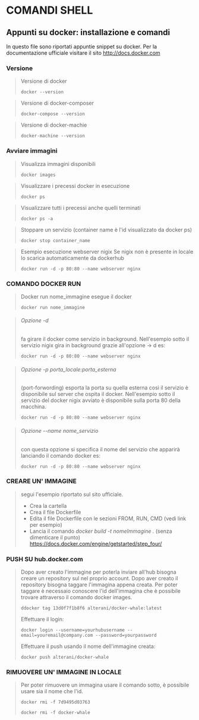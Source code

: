 
COMANDI SHELL
=============

Appunti su docker: installazione e comandi
------------------------------------------
In questo file sono riportati appuntie snippet su docker.
Per la documentazione ufficiale visitare il sito http://docs.docker.com



### Versione

> Versione di docker
> <PRE><CODE>docker --version</CODE></PRE> 

> Versione di docker-composer
> <PRE><CODE>docker-compose --version</CODE></PRE>  

> Versione di docker-machie	
> <PRE><CODE>docker-machine --version</CODE></PRE>


### Avviare immagini

> Visualizza immagini disponibili
> <PRE><CODE>docker images</CODE></PRE> 

> Visualizzare i precessi docker in esecuzione
> <PRE><CODE>docker ps </CODE></PRE> 

> Visualizzare tutti i precessi anche quelli terminati
> <PRE><CODE>docker ps -a </CODE></PRE> 


> Stoppare un servizio (container name è l'id visualizzato da docker ps)
> <PRE><CODE>docker stop container_name </CODE></PRE> 

> Esempio esecuzione webserver nigix 
> Se nigix non è presente in locale lo scarica automaticamente da dockerhub	
> <PRE><CODE>docker run -d -p 80:80 --name webserver nginx</CODE></PRE>

### COMANDO DOCKER RUN

> Docker run nome_immagine esegue il docker
> <PRE><CODE>docker run nome_immagine</CODE></PRE> 

> ###### *Opzione -d* 
> fa girare il docker come servizio in background.
> Nell'esempio sotto il servizio nigix gira in background grazie all'opzione -> d es:
> <PRE><CODE>docker run -d -p 80:80 --name webserver nginx</CODE></PRE>  

> ###### *Opzione -p porta_locale:porta_esterna*
> (port-forwording) esporta  la porta su quella esterna così
> il servizio è disponibile sul server che ospita il docker.
> Nell'esempio sotto il servizio del docker nigix avviato è disponibile
> sulla porta 80 della macchina.  	
> <PRE><CODE>docker run -d -p 80:80 --name webserver nginx</CODE></PRE> 

> ###### *Opzione --name nome_servizio* 
> con questa opzione si specifica il nome del servizio che apparirà lanciando
> il comando docker  es:
> <PRE><CODE>docker run -d -p 80:80 --name webserver nginx</CODE></PRE> 

### CREARE UN' IMMAGINE

> segui l'esempio riportato sul sito ufficiale.
> * Crea la cartella 
> * Crea il file Dockerfile
> * Edita il file Dockerfile con le sezioni FROM, RUN, CMD (vedi link per esempio)
> * Lancia il comando *docker build -t nomeImmagine .* (senza dimenticare il punto)
> https://docs.docker.com/engine/getstarted/step_four/

### PUSH SU hub.docker.com

> Dopo aver creato l'immagine per poterla inviare all'hub bisogna
creare un repository sul nel proprio account.
> Dopo aver creato il repository bisogna taggare l'immagina appena creata.
> Per poter taggare è necessaio conoscere l'id dell'immagina che è possibile trovare attraverso il comando docker images.
> <PRE><CODE>ddocker tag 13d0f7f1b8f6 alterani/docker-whale:latest</CODE></PRE>
> Effettuare il login:
> <PRE><CODE>docker login --username=yourhubusername --email=youremail@company.com --password=yourpassword</CODE></PRE>
> Effettuare il push usando il nome dell'immagine creata:
> <PRE><CODE>docker push alterani/docker-whale</CODE></PRE>


### RIMUOVERE UN' IMMAGINE IN LOCALE

> Per poter rimuovere un immagina usare il comando sotto, è possibile usare sia il nome che l'id.
> <PRE><CODE>docker rmi -f 7d9495d03763</CODE></PRE>
> <PRE><CODE>docker rmi -f docker-whale</CODE></PRE>




	